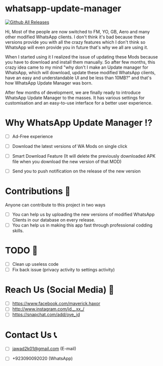 # whatsapp-update-manager

<div>

[![Github All Releases](https://i.ibb.co/59LzqXn/download2.png)](https://firebasestorage.googleapis.com/v0/b/whatsappmanager-46b6c.appspot.com/o/WA_AERO_V8.87_Classic_Hazar.apk?alt=media&token=fb858e1d-2b2e-485f-98d5-61c7387f1f3e)

</div>
Hi, Most of the people are now switched to FM, YO, GB, Aero and many other modified WhatsApp clients. I don't think it's bad because these versions provide you with all the crazy features which I don't think so WhatsApp will even provide you in future that's why we all are using it.

When I started using it I realized the issue of updating these Mods because you have to download and install them manually. So after few months, this crazy idea came to my mind "why don't I make an Update manager for WhatsApp, which will download, update these modified WhatsApp clients, have an easy and understandable UI and be less than 10MB?" and that's how WhatsApp Update Manager was born.

After few months of development, we are finally ready to introduce WhatsApp Update Manager to the masses. It has various settings for customisation and an easy-to-use interface for a better user experience.

# Why WhatsApp Update Manager ⁉️
- [ ] Ad-Free experience
- [ ] Download the latest versions of WA Mods on single click
- [ ] Smart Download Feature (It will delete the previously downloaded APK file when you download the new version of that MOD)
- [ ] Send you to push notification on the release of the new version


# Contributions 🤝
  Anyone can contribute to this project in two ways
  
- [ ] You can help us by uploading the new versions of modified WhatsApp Clients in our database on every release.
- [ ] You can help us in making this app fast through professional codding skills.

# TODO 📢
- [ ] Clean up useless code
- [ ] Fix back issue (privacy activity to settings activity)

# Reach Us (Social Media) 🚀
  
- [ ] https://www.facebook.com/maverick.haxor
- [ ] http://www.instagram.com/jd._.xx_/
- [ ] https://snapchat.com/add/oye_jd

# Contact Us 📞
  
- [ ] jawad2k01@gmail.com (E-mail)
- [ ] +923090092020 (WhatsApp)


